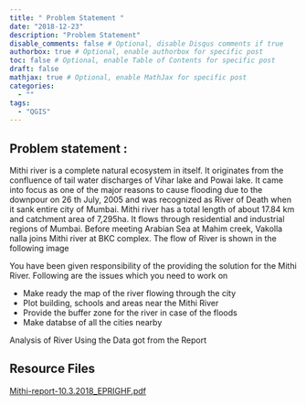 ```yaml
---
title: " Problem Statement "
date: "2018-12-23"
description: "Problem Statement"
disable_comments: false # Optional, disable Disqus comments if true
authorbox: true # Optional, enable authorbox for specific post
toc: false # Optional, enable Table of Contents for specific post
draft: false
mathjax: true # Optional, enable MathJax for specific post
categories:
  - ""
tags:
  - "QGIS"
---
```


## Problem statement :

Mithi river is a complete natural ecosystem in itself. It originates from the confluence of tail
water discharges of Vihar lake and Powai lake. It came into focus as one of the major reasons to
cause flooding due to the downpour on 26 th July, 2005 and was recognized as River of Death
when it sank entire city of Mumbai.
Mithi river has a total length of about 17.84 km and catchment area of 7,295ha. It flows through
residential and industrial regions of Mumbai. Before meeting Arabian Sea at Mahim creek,
Vakolla nalla joins Mithi river at BKC complex. The flow of River is shown in the following
image


You have been given responsibility of the providing the solution for the Mithi River.
Following are the issues which you need to work on

+ Make ready the map of the river flowing through the city
+ Plot building, schools and areas near the Mithi River
+ Provide the buffer zone for the river in case of the floods
+ Make databse of all the cities nearby

Analysis of River Using the Data got from the Report

## Resource Files

[Mithi-report-10.3.2018_EPRIGHF.pdf](/files/qgis/Mithi-report-10.3.2018_EPRIGHF.pdf)
